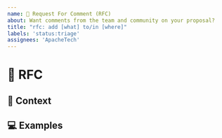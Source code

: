 ```yaml
---
name: 💬 Request For Comment (RFC)
about: Want comments from the team and community on your proposal?
title: "rfc: add [what] to/in [where]"
labels: 'status:triage'
assignees: 'ApacheTech'
---
```


<!---
Thanks for filing an issue 😄 ! Before you submit, please read the following:

Search open/closed issues before submitting. Someone may have created a similar RFC before.
-->

# 💬 RFC

<!--- Provide a detailed summary of the feature here -->

## 🔦 Context

<!--- What are you trying to accomplish? How has not having this feature affected you? -->
<!--- What alternatives have you considered? What are you trying to accomplish? -->
<!--- Providing context helps us come up with a solution that is most useful in the real world -->

## 💻 Examples

<!-- Examples help us understand the requested feature better -->
<!-- Attach screenshots or images if they would add detail to your request -->

